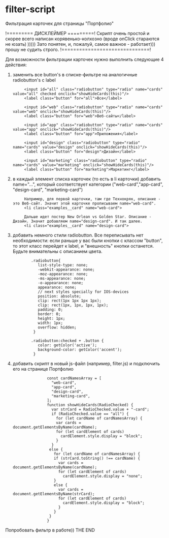 # filter-script
Фильтрация карточек для страницы "Портфолио"

!========= ДИСКЛЕЙМЕР =========!
Скрипт очень простой и скорее всего написан корявенько-колхозно (вроде onClick стараются не юзать) )))))
Зато понятен, и, пожалуй, самое важное - работает))) прошу не судить строго.
!==============================!

Для возможности фильтрации карточек нужно выполнить следующие 4 действия:
1. заменить все button's в списке-фильтре на аналогичные radiobutton's с label

            <input id="all" class="radiobutton" type="radio" name="cards" value="all" checked onclick="showHideCards(this)"/>
            <label class="button" for="all">Все</label>
            
            <input id="web" class="radiobutton" type="radio" name="cards" value="web" onclick="showHideCards(this)"/>
            <label class="button" for="web">Веб-сайты</label>
            
            <input id="app" class="radiobutton" type="radio" name="cards" value="app" onclick="showHideCards(this)"/>
            <label class="button" for="app">Приложения</label>
            
            <input id="design" class="radiobutton" type="radio" name="cards" value="design" onclick="showHideCards(this)"/>
            <label class="button" for="design">Дизайн</label>
            
            <input id="marketing" class="radiobutton" type="radio" name="cards" value="marketing" onclick="showHideCards(this)"/>
            <label class="button" for="marketing">Маркетинг</label>

2. в каждый элемент списка карточек (то есть в li карточки) добавить name="...", 
    который соответствует категории ("web-card","app-card", "design-card", "marketing-card")
            
            Например, для первой карточки, там где Технокряк, описание - это Веб-сайт. Значит этой карточке прописываем name="web-card".
            <li class="examples__card" name="web-card">

            Дальше идет постер New Orlean vs Golden Star. Описание - Дизайн. Значит добавляем name="design-card". И так далее.
            <li class="examples__card" name="design-card">

3. добавить немного стили radiobutton. Все переписывать нет необходимости: если раньше у вас были кнопки с классом "button", 
    то этот класс перейдет к label, и "внешность" кнопки останется. Будьте внимательны с описанием цвета.

               .radiobutton{
                  list-style-type: none;
                  -webkit-appearance: none;
                  -moz-appearance: none;
                  -ms-appearance: none;
                  -o-appearance: none;
                  appearance: none;
                  // next styles specially for IOS-devices
                  position: absolute;
                  clip: rect(1px 1px 1px 1px);
                  clip: rect(1px, 1px, 1px, 1px);
                  padding: 0;
                  border: 0;
                  height: 1px;
                  width: 1px;
                  overflow: hidden;
                }

               .radiobutton:checked + .button {
                  color: getColor('active');  
                  background-color: getColor('accent');
                }
    
    
4. добавить скрипт в новый js-файл (например, filter.js) и подключить его на странице Портфолио

                      const cardNamesArray = [
                        "web-card",
                        "app-card",
                        "design-card",
                        "marketing-card",
                      ];
                      function showHideCards(RadioChecked) {
                        var strCard = RadioChecked.value + "-card";
                        if (RadioChecked.value == "all") {
                          for (let cardName of cardNamesArray) {
                          var cards = document.getElementsByName(cardName);
                          for (let cardElement of cards)
                            cardElement.style.display = "block";
                          }
                        }
                       else {
                         for (let cardName of cardNamesArray) {
                         if (strCard.toString() !== cardName) {
                           var cards = document.getElementsByName(cardName);
                           for (let cardElement of cards) 
                             cardElement.style.display = "none";
                         } 
                         else {
                           var cards = document.getElementsByName(strCard);
                           for (let cardElement of cards)
                             cardElement.style.display = "block";
                           }
                         }
                       }
                      }

Попробовать фильтр в работе))
THE END
